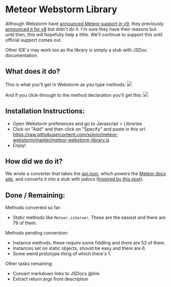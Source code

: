 Meteor Webstorm Library
=======================
Although Webstorm have [announced Meteor support in v9](http://confluence.jetbrains.com/display/WI/Roadmap+for+WebStorm+9), they previously [announced it for v8](http://confluence.jetbrains.com/display/WI/Roadmap+for+WebStorm+8) but didn't do it. I'm sure they have their reasons but until then, this will hopefully help a little. We'll continue to support this until official support comes out.

Other IDE's may work too as the library is simply a stub with JSDoc documentation.

What does it do?
----------------

This is what you'll get in Webstorm as you type methods:
![](./img/inline-docs.png)

And if you click-through to the method declaration you'll get this:
![](./img/jsdocs.png)

Installation Instructions:
--------------------------
* Open Webstorm preferences and go to Javascript > Libraries
* Click on "Add" and then click on "Specify" and paste in this url: https://raw.githubusercontent.com/xolvio/meteor-webstorm/master/meteor-webstorm-library.js
* Enjoy!


How did we do it?
-----------------
We wrote a converter that takes the [api.json](https://github.com/meteor/meteor/blob/devel/docs/client/api.js), which powers the [Meteor docs site](docs.meteor.com), and converts it into a stub with jsdocs ([Inspired by this post](http://youtrack.jetbrains.com/issue/WEB-6264#comment=27-615870)).

Done / Remaining:
-----------------
Methods converted so far:
* Static methods like `Meteor.isServer`. These are the easiest and there are 
79 of them.

Methods pending conversion:
* Instance methods, these require some fiddling and there are 53 of them.
* Instances set on static objects, should be easy and there are 6.
* Some weird prototype thing of which there's 1.

Other tasks remaining:
* Convert markdown links to JSDocs @link
* Extract return args from description
